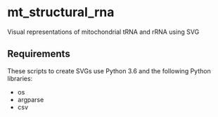 # **mt_structural_rna**
Visual representations of mitochondrial tRNA and rRNA using SVG

## Requirements
These scripts to create SVGs use Python 3.6 and the following Python libraries:

- os
- argparse
- csv

